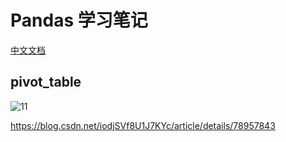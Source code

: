 
# Pandas 学习笔记

[中文文档](https://www.pypandas.cn/docs/getting_started/10min.html#%E6%9F%A5%E7%9C%8B%E6%95%B0%E6%8D%AE)


## pivot_table

![11](https://cdn.jsdelivr.net/gh/meiminjun/picture/picgo/20210815190245.png)

<https://blog.csdn.net/iodjSVf8U1J7KYc/article/details/78957843>
